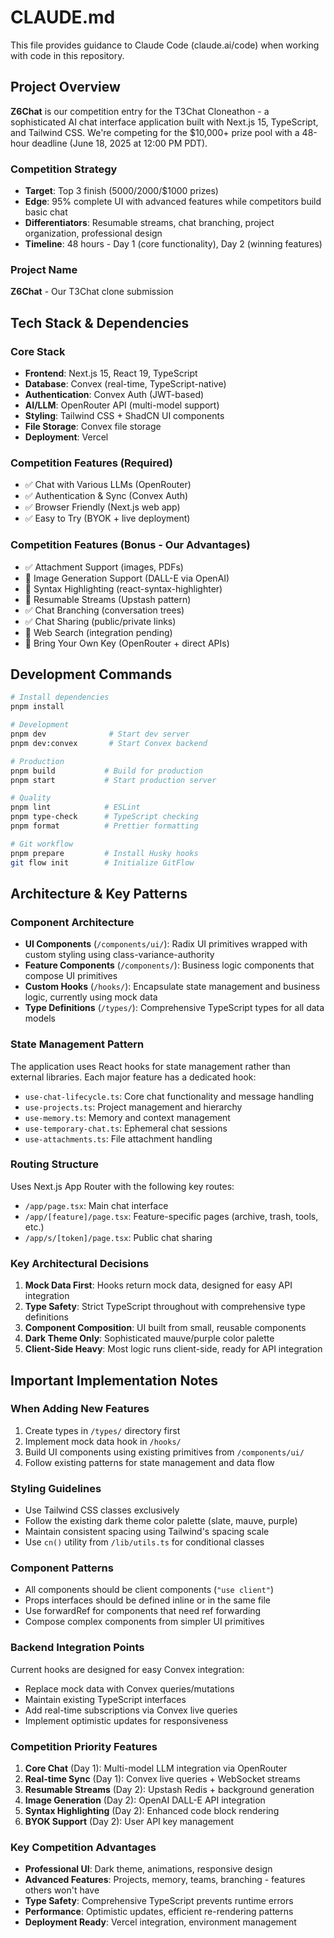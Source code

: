 # CLAUDE.md

This file provides guidance to Claude Code (claude.ai/code) when working with code in this repository.

## Project Overview

**Z6Chat** is our competition entry for the T3Chat Cloneathon - a sophisticated AI chat interface application built with Next.js 15, TypeScript, and Tailwind CSS. We're competing for the $10,000+ prize pool with a 48-hour deadline (June 18, 2025 at 12:00 PM PDT).

### Competition Strategy
- **Target**: Top 3 finish ($5000/$2000/$1000 prizes)
- **Edge**: 95% complete UI with advanced features while competitors build basic chat
- **Differentiators**: Resumable streams, chat branching, project organization, professional design
- **Timeline**: 48 hours - Day 1 (core functionality), Day 2 (winning features)

### Project Name
**Z6Chat** - Our T3Chat clone submission

## Tech Stack & Dependencies

### Core Stack
- **Frontend**: Next.js 15, React 19, TypeScript
- **Database**: Convex (real-time, TypeScript-native)
- **Authentication**: Convex Auth (JWT-based)
- **AI/LLM**: OpenRouter API (multi-model support)
- **Styling**: Tailwind CSS + ShadCN UI components
- **File Storage**: Convex file storage
- **Deployment**: Vercel

### Competition Features (Required)
- ✅ Chat with Various LLMs (OpenRouter)
- ✅ Authentication & Sync (Convex Auth)
- ✅ Browser Friendly (Next.js web app)
- ✅ Easy to Try (BYOK + live deployment)

### Competition Features (Bonus - Our Advantages)
- ✅ Attachment Support (images, PDFs)
- 🚧 Image Generation Support (DALL-E via OpenAI)
- 🚧 Syntax Highlighting (react-syntax-highlighter)
- 🚧 Resumable Streams (Upstash pattern)
- ✅ Chat Branching (conversation trees)
- ✅ Chat Sharing (public/private links)
- 🚧 Web Search (integration pending)
- 🚧 Bring Your Own Key (OpenRouter + direct APIs)

## Development Commands

```bash
# Install dependencies
pnpm install

# Development
pnpm dev              # Start dev server
pnpm dev:convex       # Start Convex backend

# Production
pnpm build           # Build for production
pnpm start           # Start production server

# Quality
pnpm lint            # ESLint
pnpm type-check      # TypeScript checking
pnpm format          # Prettier formatting

# Git workflow
pnpm prepare         # Install Husky hooks
git flow init        # Initialize GitFlow
```

## Architecture & Key Patterns

### Component Architecture
- **UI Components** (`/components/ui/`): Radix UI primitives wrapped with custom styling using class-variance-authority
- **Feature Components** (`/components/`): Business logic components that compose UI primitives
- **Custom Hooks** (`/hooks/`): Encapsulate state management and business logic, currently using mock data
- **Type Definitions** (`/types/`): Comprehensive TypeScript types for all data models

### State Management Pattern
The application uses React hooks for state management rather than external libraries. Each major feature has a dedicated hook:
- `use-chat-lifecycle.ts`: Core chat functionality and message handling
- `use-projects.ts`: Project management and hierarchy
- `use-memory.ts`: Memory and context management
- `use-temporary-chat.ts`: Ephemeral chat sessions
- `use-attachments.ts`: File attachment handling

### Routing Structure
Uses Next.js App Router with the following key routes:
- `/app/page.tsx`: Main chat interface
- `/app/[feature]/page.tsx`: Feature-specific pages (archive, trash, tools, etc.)
- `/app/s/[token]/page.tsx`: Public chat sharing

### Key Architectural Decisions
1. **Mock Data First**: Hooks return mock data, designed for easy API integration
2. **Type Safety**: Strict TypeScript throughout with comprehensive type definitions
3. **Component Composition**: UI built from small, reusable components
4. **Dark Theme Only**: Sophisticated mauve/purple color palette
5. **Client-Side Heavy**: Most logic runs client-side, ready for API integration

## Important Implementation Notes

### When Adding New Features
1. Create types in `/types/` directory first
2. Implement mock data hook in `/hooks/`
3. Build UI components using existing primitives from `/components/ui/`
4. Follow existing patterns for state management and data flow

### Styling Guidelines
- Use Tailwind CSS classes exclusively
- Follow the existing dark theme color palette (slate, mauve, purple)
- Maintain consistent spacing using Tailwind's spacing scale
- Use `cn()` utility from `/lib/utils.ts` for conditional classes

### Component Patterns
- All components should be client components (`"use client"`)
- Props interfaces should be defined inline or in the same file
- Use forwardRef for components that need ref forwarding
- Compose complex components from simpler UI primitives

### Backend Integration Points
Current hooks are designed for easy Convex integration:
- Replace mock data with Convex queries/mutations
- Maintain existing TypeScript interfaces
- Add real-time subscriptions via Convex live queries
- Implement optimistic updates for responsiveness

### Competition Priority Features
1. **Core Chat** (Day 1): Multi-model LLM integration via OpenRouter
2. **Real-time Sync** (Day 1): Convex live queries + WebSocket streams  
3. **Resumable Streams** (Day 2): Upstash Redis + background generation
4. **Image Generation** (Day 2): OpenAI DALL-E API integration
5. **Syntax Highlighting** (Day 2): Enhanced code block rendering
6. **BYOK Support** (Day 2): User API key management

### Key Competition Advantages
- **Professional UI**: Dark theme, animations, responsive design
- **Advanced Features**: Projects, memory, teams, branching - features others won't have
- **Type Safety**: Comprehensive TypeScript prevents runtime errors
- **Performance**: Optimistic updates, efficient re-rendering patterns
- **Deployment Ready**: Vercel integration, environment management